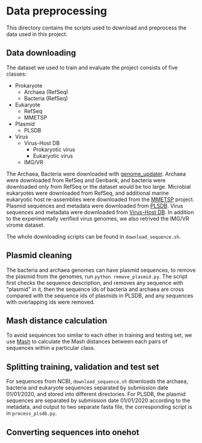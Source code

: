 # Data preprocessing
This directory contains the scripts used to download and preprocess the data used in this project.
## Data downloading
The dataset we used to train and evaluate the project consists of five classes: 

- Prokaryote
    - Archaea (RefSeq)
    - Bacteria (RefSeq)
- Eukaryote
    - RefSeq
    - MMETSP
- Plasmid
    - PLSDB
- Virus
    - Virus-Host DB
        - Prokaryotic virus
        - Eukaryotic virus
    - IMG/VR

The Archaea, Bacteria were downloaded with [genome_updater](https://github.com/pirovc/genome_updater).
Archaea were downloaded from RefSeq and Genbank, and bacteria were downloaded only from RefSeq or the dataset would be too large.
Microbial eukaryotes were downloaded from RefSeq, and additional marine eukaryotic host re-assemblies were downloaded from the [MMETSP](https://zenodo.org/record/1212585) project.
Plasmid sequences and metadata were downloaded from [PLSDB](https://ccb-microbe.cs.uni-saarland.de/plsdb).
Virus sequences and metadata were downloaded from [Virus-Host DB](https://www.genome.jp/ftp/db/virushostdb/).
In addition to the experimentally verified virus genomes, we also retrived the IMG/VR virome dataset.

The whole downloading scripts can be found in `download_sequence.sh`.

## Plasmid cleaning
The bacteria and archaea genomes can have plasmid sequences, to remove the plasmid from the genomes, run `python remove_plasmid.py`.
The script first checks the sequence description, and removes any sequence with "plasmid" in it, then the sequence ids of bacteria and archaea are cross compared with the sequence ids of plasmids in PLSDB, and any sequences with overlapping ids were removed.

## Mash distance calculation
To avoid sequences too similar to each other in training and testing set, we use [Mash](https://github.com/marbl/Mash/releases) to calculate the Mash distances between each pairs of sequences within a particular class.

## Splitting training, validation and test set

For sequences from NCBI, `download_sequence.sh` downloads the archaea, bacteria and eukaryote sequences separated by submission date 01/01/2020, and stored into different directories.
For PLSDB, the plasmid sequences are separated by submission date 01/01/2020 according to the metadata, and output to two separate fasta file, the corresponding script is in `process_plsdb.py`.

## Converting sequences into onehot
